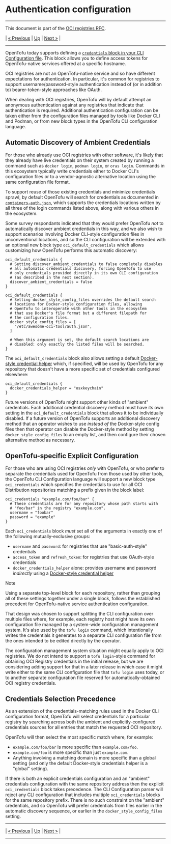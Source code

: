# Authentication configuration

---

This document is part of the [OCI registries RFC](../20241206-oci-registries.md).

| [« Previous](5-modules.md) | [Up](../20241206-oci-registries.md) | [Next »](7-open-questions.md) |

---

OpenTofu today supports defining a [`credentials` block in your CLI Configuration file](https://opentofu.org/docs/cli/config/config-file/#credentials). This block allows you to define access tokens for OpenTofu-native services offered at a specific hostname.

OCI registries are not an OpenTofu-native service and so have different expectations for authentication. In particular, it's common for registries to support username/password-style authentication instead of (or in addition to) bearer-token-style approaches like OAuth.

When dealing with OCI registries, OpenTofu will by default attempt an anonymous authentication against any registries that indicate that authentication is required. Additional authentication configuration can be taken either from the configuration files managed by tools like Docker CLI and Podman, or from new block types in the OpenTofu CLI configuration language.

## Automatic Discovery of Ambient Credentials

For those who already use OCI registries with other software, it's likely that they already have live credentials on their system created by running a command such as `docker login`, `podman login`, or `oras login`. Commands in this ecosystem typically write credentials either to Docker CLI's configuration files or to a vendor-agnostic alternative location using the same configuration file format.

To support reuse of those existing credentials and minimize credentials sprawl, by default OpenTofu will search for credentials as documented in [`containers-auth.json`](https://github.com/containers/image/blob/c30cc7a54783122c0168d8ad77f712c2469c496c/docs/containers-auth.json.5.md), which supports the credentials locations written by all three of the login commands listed above, along with various others in the ecosystem.

Some survey respondants indicated that they would prefer OpenTofu _not_ to automatically discover ambient credentials in this way, and we also wish to support scenarios involving Docker CLI-style configuration files in unconventional locations, and so the CLI configuration will be extended with an optional new block type `oci_default_credentials` which allows customizing how OpenTofu performs this automatic discovery:

```hcl
oci_default_credentials {
  # Setting discover_ambient_credentials to false completely disables
  # all automatic credentials discovery, forcing OpenTofu to use
  # only credentials provided directly in its own CLI configuration
  # (as described in the next section).
  discover_ambient_credentials = false
}
```

```hcl
oci_default_credentials {
  # Setting docker_style_config_files overrides the default search
  # locations for Docker-style configuration files, allowing
  # OpenTofu to interoperate with other tools in the ecosystem
  # that use Docker's file format but a different filepath for
  # the configuration files.
  docker_style_config_files = [
    "/etc/awesome-oci-tool/auth.json",
  ]

  # When this argument is set, the default search locations are
  # disabled: only exactly the listed files will be searched.
}
```

The `oci_default_credentials` block also allows setting a default [Docker-style credential helper](https://github.com/docker/docker-credential-helpers) which, if specified, will be used by OpenTofu for any repository that doesn't have a more specific set of credentials configured elsewhere:

```hcl
oci_default_credentials {
  docker_credentials_helper = "osxkeychain"
}
```

Future versions of OpenTofu might support other kinds of "ambient" credentials. Each additional credential discovery method must have its own setting in the `oci_default_credentials` block that allows it to be individually disabled. If a future version of OpenTofu supports an additional discovery method that an operator wishes to use _instead of_ the Docker-style config files then that operator can disable the Docker-style method by setting `docker_style_config_files` to an empty list, and then configure their chosen alternative method as necessary.

## OpenTofu-specific Explicit Configuration

For those who are using OCI registries _only_ with OpenTofu, or who prefer to separate the credentials used for OpenTofu from those used by other tools, the OpenTofu CLI Configuration language will support a new block type `oci_credentials` which specifies the credentials to use for all OCI Distribution repositories matching a prefix given in the block label:

```hcl
oci_credentials "example.com/foo/bar" {
  # These credentials are for any repository whose path starts with
  # "foo/bar" in the registry "example.com".
  username = "foobar"
  password = "example"
}
```

Each `oci_credentials` block _must_ set all of the arguments in exactly one of the following mutually-exclusive groups:

- `username` and `password`: for registries that use "basic-auth-style" credentials
- `access_token` and `refresh_token`: for registries that use OAuth-style credentials
- `docker_credentials_helper` alone: provides username and password _indirectly_ using a [Docker-style credential helper](https://github.com/docker/docker-credential-helpers)

> [!NOTE]
> Using a separate top-level block for each repository, rather than grouping all of these settings together under a single block, follows the established precedent for OpenTofu-native service authentication configuration.
>
> That design was chosen to support splitting the CLI configuration over multiple files where, for example, each registry host might have its own configuration file managed by a system-wide configuration management system. It's also used by the `tofu login` command, which intentionally writes the credentials it generates to a separate CLI configuration file from the ones intended to be edited directly by the operator.
>
> The configuration management system situation might equally apply to OCI registries. We do not intend to support a `tofu login`-style command for obtaining OCI Registry credentials in the initial release, but we are considering adding support for that in a later release in which case it might write either to the same CLI configuration file that `tofu login` uses today, or to another separate configuration file reserved for automatically-obtained OCI registry credentials.

## Credentials Selection Precedence

As an extension of the credentials-matching rules used in the Docker CLI configuration format, OpenTofu will select credentials for a particular registry by searching across both the ambient and explicitly-configured credentials sources for all entries that match the requested OCI repository.

OpenTofu will then select the most specific match where, for example:

* `example.com/foo/bar` is more specific than `example.com/foo`.
* `example.com/foo` is more specific than just `example.com`.
* Anything involving a matching domain is more specific than a global setting (and only the default Docker-style credentials helper is a "global" setting).

If there is both an explicit credentials configuration and an "ambient" credentials configuration with the same repository address then the explicit `oci_credentials` block takes precedence. The CLI Configuration parser will reject any CLI configuration that includes multiple `oci_credentials` blocks for the same repository prefix. There is no such constraint on the "ambient" credentials, and so OpenTofu will prefer credentials from files earlier in the automatic discovery sequence, or earlier in the `docker_style_config_files` setting.

---

| [« Previous](5-modules.md) | [Up](../20241206-oci-registries.md) | [Next »](7-open-questions.md) |

---
